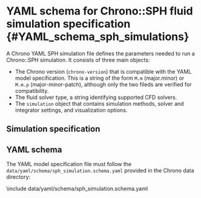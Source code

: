 YAML schema for Chrono::SPH fluid simulation specification {#YAML_schema_sph_simulations}
=======================================

A Chrono YAML SPH simulation file defines the parameters needed to run a Chrono::SPH simulation. It consists of three main objects:
- The Chrono version (`chrono-version`) that is compatible with the YAML model specification.
  This is a string of the form `M.m` (major.minor) or `M.m.p` (major-minor-patch), although only the two fileds are verified for compatibility.
- The fluid solver type, a string identifying supported CFD solvers.
- The `simulation` object that contains simulation methods, solver and integrator settings, and visualization options.

## Simulation specification


## YAML schema

The YAML model specification file must follow the ``data/yaml/schema/sph_simulation.schema.yaml`` provided in the Chrono data directory: 

\include data/yaml/schema/sph_simulation.schema.yaml

